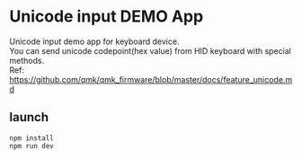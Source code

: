Unicode input DEMO App
====================
Unicode input demo app for keyboard device.   
You can send unicode codepoint(hex value) from HID keyboard with special methods.   
Ref: https://github.com/qmk/qmk_firmware/blob/master/docs/feature_unicode.md

## launch
```
npm install
npm run dev
```
